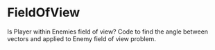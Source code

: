 FieldOfView
===========

Is Player within Enemies field of view? Code to find the angle between vectors and applied to Enemy field of view problem.
